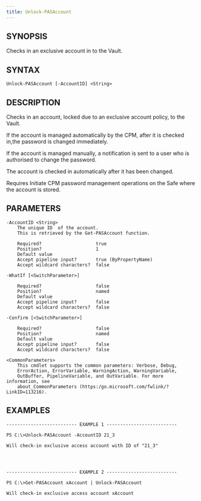 ```yaml
---
title: Unlock-PASAccount
---
```


## SYNOPSIS

Checks in an exclusive account in to the Vault.

## SYNTAX

    Unlock-PASAccount [-AccountID] <String>

## DESCRIPTION

Checks in an account, locked due to an exclusive account policy, to the Vault.

If the account is managed automatically by the CPM, after it is checked in,the password is changed immediately.

If the account is managed manually, a notification is sent to a user who is authorised to change the password.

The account is checked in automatically after it has been changed.

Requires Initiate CPM password management operations on the Safe where the account is stored.

## PARAMETERS

    -AccountID <String>
        The unique ID  of the account.
        This is retrieved by the Get-PASAccount function.

        Required?                    true
        Position?                    1
        Default value
        Accept pipeline input?       true (ByPropertyName)
        Accept wildcard characters?  false

    -WhatIf [<SwitchParameter>]

        Required?                    false
        Position?                    named
        Default value
        Accept pipeline input?       false
        Accept wildcard characters?  false

    -Confirm [<SwitchParameter>]

        Required?                    false
        Position?                    named
        Default value
        Accept pipeline input?       false
        Accept wildcard characters?  false

    <CommonParameters>
        This cmdlet supports the common parameters: Verbose, Debug,
        ErrorAction, ErrorVariable, WarningAction, WarningVariable,
        OutBuffer, PipelineVariable, and OutVariable. For more information, see
        about_CommonParameters (https:/go.microsoft.com/fwlink/?LinkID=113216).

## EXAMPLES

    -------------------------- EXAMPLE 1 --------------------------

    PS C:\>Unlock-PASAccount -AccountID 21_3

    Will check-in exclusive access account with ID of "21_3"




    -------------------------- EXAMPLE 2 --------------------------

    PS C:\>Get-PASAccount xAccount | Unlock-PASAccount

    Will check-in exclusive access account xAccount

